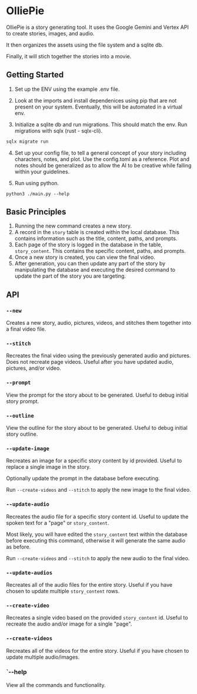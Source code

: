 # OlliePie

OlliePie is a story generating tool. It uses the Google Gemini and Vertex API to create stories,
images, and audio.

It then organizes the assets using the file system and a sqlite db.

Finally, it will stich together the stories into a movie.

## Getting Started

1. Set up the ENV using the example .env file.

2. Look at the imports and install dependenices using pip that are not present on your system. Eventually,
this will be automated in a virtual env.

3. Initialize a sqlite db and run migrations. This should match the env. Run migrations with sqlx (rust - sqlx-cli).

```bash
sqlx migrate run
```

4. Set up your config file, to tell a general concept of your story including characters, notes, and plot. Use
the config.toml as a reference. Plot and notes should be generalized as to allow the AI to be creative while falling
within your guidelines.

5. Run using python. 

```
python3 ./main.py --help
```

## Basic Principles 

1. Running the new command creates a new story.
2. A record in the `story` table is created within the local database. This contains information such as the 
title, content, paths, and prompts.
3. Each page of the story is logged in the database in the table, `story_content`. This contains the specific content,
paths, and prompts.
4. Once a new story is created, you can view the final video.
5. After generation, you can then update any part of the story by manipulating the database and executing the desired command to
update the part of the story you are targeting.

## API

### `--new`

Creates a new story, audio, pictures, videos, and stitches them together into a final video file.

### `--stitch`

Recreates the final video using the previously generated audio and pictures. Does not recreate page videos. Useful
after you have updated audio, pictures, and/or video.

### `--prompt`

View the prompt for the story about to be generated. Useful to debug initial story prompt.

### `--outline`

View the outline for the story about to be generated. Useful to debug initial story outline.

### `--update-image`

Recreates an image for a specific story content by id provided. Useful to replace a single image in the story.

Optionally update the prompt in the database before executing. 

Run `--create-videos` and `--stitch` to apply the new image to the final video.

### `--update-audio`

Recreates the audio file for a specific story content id. Useful to update the spoken text for a "page" or `story_content`.

Most likely, you will have edited the `story_content` text within the database before executing this command, otherwise
it will generate the same audio as before. 

Run `--create-videos` and `--stitch` to apply the new audio to the final video.

### `--update-audios`

Recreates all of the audio files for the entire story. Useful if you have chosen to update multiple `story_content` rows.

### `--create-video`

Recreates a single video based on the provided `story_content` id. Useful to recreate the audio and/or image for a single "page".

### `--create-videos`

Recreates all of the videos for the entire story. Useful if you have chosen to update multiple audio/images.

### `--help

View all the commands and functionality.

